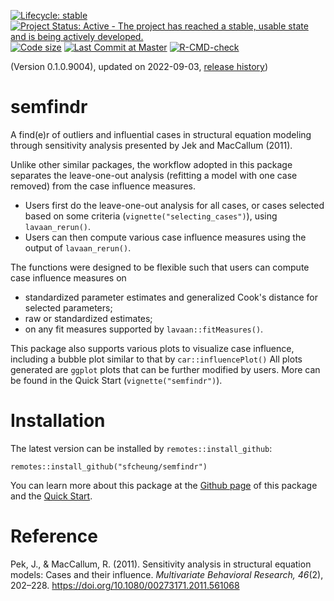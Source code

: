 <!-- badges: start -->
[![Lifecycle: stable](https://img.shields.io/badge/lifecycle-stable-brightgreen.svg)](https://lifecycle.r-lib.org/articles/stages.html#stable)
[![Project Status: Active - The project has reached a stable, usable state and is being actively developed.](https://www.repostatus.org/badges/latest/active.svg)](https://www.repostatus.org/#active)
[![Code size](https://img.shields.io/github/languages/code-size/sfcheung/semfindr.svg)](https://github.com/sfcheung/semfindr)
[![Last Commit at Master](https://img.shields.io/github/last-commit/sfcheung/semfindr.svg)](https://github.com/sfcheung/semfindr/commits/master)
[![R-CMD-check](https://github.com/sfcheung/semfindr/actions/workflows/R-CMD-check.yaml/badge.svg)](https://github.com/sfcheung/semfindr/actions/workflows/R-CMD-check.yaml)
<!-- badges: end -->

(Version 0.1.0.9004), updated on 2022-09-03, [release history](https://sfcheung.github.io/semfindr/news/index.html))

# semfindr

A find(e)r of outliers and influential cases in structural equation modeling
through sensitivity analysis presented by Jek and MacCallum (2011).

Unlike other similar
packages, the workflow adopted in this package separates the leave-one-out
analysis (refitting a model with one case removed) from the case influence
measures.

- Users first do the leave-one-out analysis for all cases, or
cases selected based on some criteria (`vignette("selecting_cases")`), using
`lavaan_rerun()`.
- Users can then compute various case influence measures
using the output of `lavaan_rerun()`.

The functions were designed to be flexible
such that users can compute case influence measures on

- standardized parameter estimates and generalized Cook's distance for
  selected parameters;
- raw or standardized estimates;
- on any fit measures supported by `lavaan::fitMeasures()`.

This package also supports various plots to visualize
case influence, including a bubble plot similar to that by `car::influencePlot()`
All plots generated are `ggplot` plots that can be further modified by users.
More can be found in the Quick Start (`vignette("semfindr")`).

# Installation

The latest version can be installed by `remotes::install_github`:

```
remotes::install_github("sfcheung/semfindr")
```

You can learn more about this package at the
[Github page](https://sfcheung.github.io/semfindr/) of this
package and the
[Quick Start](https://sfcheung.github.io/semfindr/articles/semfindr.html).

# Reference

Pek, J., & MacCallum, R. (2011). Sensitivity analysis in structural equation
models: Cases and their influence. *Multivariate Behavioral Research, 46*(2),
202–228. https://doi.org/10.1080/00273171.2011.561068
